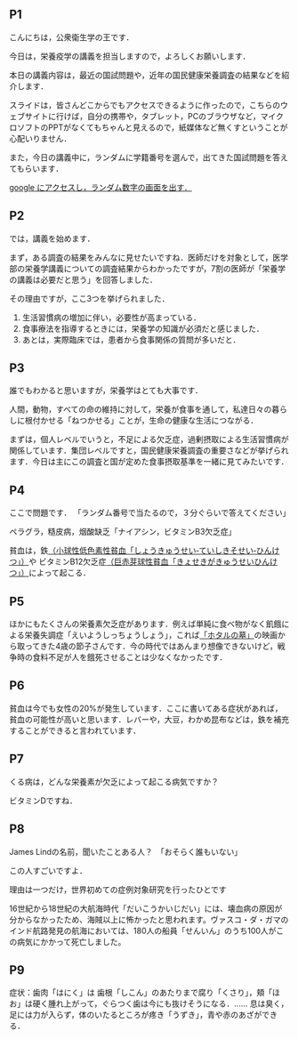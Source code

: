 ## P1

こんにちは，公衆衛生学の王です．

今日は，栄養疫学の講義を担当しますので，よろしくお願いします．

本日の講義内容は，最近の国試問題や，近年の国民健康栄養調査の結果などを紹介します．

スライドは，皆さんどこからでもアクセスできるように作ったので，こちらのウェブサイトに行けば，自分の携帯や，タブレット，PCのブラウザなど，マイクロソフトのPPTがなくてもちゃんと見えるので，紙媒体など無くすということが心配いりません．

また，今日の講義中に，ランダムに学籍番号を選んで，出てきた国試問題を答えてもらいます．

[google にアクセスし，ランダム数字の画面を出す．](www.google.com)

## P2

では，講義を始めます．

まず，ある調査の結果をみんなに見せたいですね．医師だけを対象として，医学部の栄養学講義についての調査結果からわかったですが，7割の医師が「栄養学の講義は必要だと思う」を回答しました．

その理由ですが，ここ3つを挙げられました．

1. 生活習慣病の増加に伴い，必要性が高まっている．
2. 食事療法を指導するときには，栄養学の知識が必須だと感じました．
3. あとは，実際臨床では，患者から食事関係の質問が多いだと．


## P3
誰でもわかると思いますが，栄養学はとても大事です．

人間，動物，すべての命の維持に対して，栄養が食事を通して，私達日々の暮らしに根付かせる「ねつかせる」ことが，生命の健康な生活につながる．

まずは，個人レベルでいうと，不足による欠乏症，過剰摂取による生活習慣病が関係しています．集団レベルですと，国民健康栄養調査の重要さなどが挙げられます．今日は主にこの調査と国が定めた食事摂取基準を一緒に見てみたいです．

## P4
ここで問題です．
「ランダム番号で当たるので，３分ぐらいで答えてください」

ペラグラ，糙皮病，烟酸缺乏「ナイアシン，ビタミンB3欠乏症」

貧血は，鉄[（小球性低色素性貧血「しょうきゅうせい‐ていしきそせい‐ひんけつ」）](https://kotobank.jp/word/%E5%B0%8F%E7%90%83%E6%80%A7%E4%BD%8E%E8%89%B2%E7%B4%A0%E6%80%A7%E8%B2%A7%E8%A1%80-531089)や ビタミンB12欠乏症[（巨赤芽球性貧血「きょせきがきゅうせいひんけつ」）](https://kotobank.jp/word/%E5%B7%A8%E8%B5%A4%E8%8A%BD%E7%90%83%E6%80%A7%E8%B2%A7%E8%A1%80-53400#E5.AE.B6.E5.BA.AD.E5.8C.BB.E5.AD.A6.E9.A4.A8)によって起こる．


## P5
ほかにもたくさんの栄養素欠乏症があります．例えば単純に食べ物がなく飢餓による栄養失調症「えいようしっちょうしょう」，これば[「ホタルの墓」](https://ja.wikipedia.org/wiki/%E7%81%AB%E5%9E%82%E3%82%8B%E3%81%AE%E5%A2%93)の映画から取ってきた4歳の節子さんです．今の時代ではあんまり想像できないけど，戦争時の食料不足が人を餓死させることは少なくなかったです．

## P6

貧血は今でも女性の20%が発生しています．ここに書いてある症状があれば，貧血の可能性が高いと思います．レバーや，大豆，わかめ昆布などは，鉄を補充することができると言われています．

## P7

くる病は，どんな栄養素が欠乏によって起こる病気ですか？

ビタミンDですね．


## P8

James Lindの名前，聞いたことある人？　「おそらく誰もいない」

この人すごいですよ．

理由は一つだけ，世界初めての症例対象研究を行ったひとです

16世紀から18世紀の大航海時代「だいこうかいじだい」には、壊血病の原因が分からなかったため、海賊以上に怖かったと思われます。ヴァスコ・ダ・ガマのインド航路発見の航海においては、180人の船員「せんいん」のうち100人がこの病気にかかって死亡しました。


## P9

症状：歯肉「はにく」は 歯根「しこん」のあたりまで腐り「くさり」，頬「ほお」は硬く腫れ上がって，ぐらつく歯は今にも抜けそうになる．...... 息は臭く，足には力が入らず，体のいたるところが疼き「うずき」，青や赤のあざができる．
